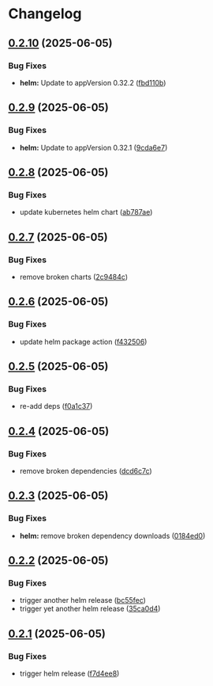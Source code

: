# Changelog

## [0.2.10](https://github.com/wreality/Pilcrow/compare/pilcrow-helm-v0.2.9...pilcrow-helm-v0.2.10) (2025-06-05)


### Bug Fixes

* **helm:** Update to appVersion 0.32.2 ([fbd110b](https://github.com/wreality/Pilcrow/commit/fbd110b085b8bc6352e0548aee48881fcb8e0f58))

## [0.2.9](https://github.com/wreality/Pilcrow/compare/pilcrow-helm-v0.2.8...pilcrow-helm-v0.2.9) (2025-06-05)


### Bug Fixes

* **helm:** Update to appVersion 0.32.1 ([9cda6e7](https://github.com/wreality/Pilcrow/commit/9cda6e7cd8b2cde8b78e7c50564da9ca93c2cc6f))

## [0.2.8](https://github.com/wreality/Pilcrow/compare/pilcrow-helm-v0.2.7...pilcrow-helm-v0.2.8) (2025-06-05)


### Bug Fixes

* update kubernetes helm chart ([ab787ae](https://github.com/wreality/Pilcrow/commit/ab787ae782f17acced735d78da68c8210110e6a4))

## [0.2.7](https://github.com/wreality/Pilcrow/compare/pilcrow-helm-v0.2.6...pilcrow-helm-v0.2.7) (2025-06-05)


### Bug Fixes

* remove broken charts ([2c9484c](https://github.com/wreality/Pilcrow/commit/2c9484c5b660d3610a1170ce8240f2ec1eb892e0))

## [0.2.6](https://github.com/wreality/Pilcrow/compare/pilcrow-helm-v0.2.5...pilcrow-helm-v0.2.6) (2025-06-05)


### Bug Fixes

* update helm package action ([f432506](https://github.com/wreality/Pilcrow/commit/f432506da9b96f1cbca543af9b357bf15af622d4))

## [0.2.5](https://github.com/wreality/Pilcrow/compare/pilcrow-helm-v0.2.4...pilcrow-helm-v0.2.5) (2025-06-05)


### Bug Fixes

* re-add deps ([f0a1c37](https://github.com/wreality/Pilcrow/commit/f0a1c3756bebcd633acf26b80bb2d2db18850ee4))

## [0.2.4](https://github.com/wreality/Pilcrow/compare/pilcrow-helm-v0.2.3...pilcrow-helm-v0.2.4) (2025-06-05)


### Bug Fixes

* remove broken dependencies ([dcd6c7c](https://github.com/wreality/Pilcrow/commit/dcd6c7cb8ee570e9234dfe3353560866a9655051))

## [0.2.3](https://github.com/wreality/Pilcrow/compare/pilcrow-helm-v0.2.2...pilcrow-helm-v0.2.3) (2025-06-05)


### Bug Fixes

* **helm:** remove broken dependency downloads ([0184ed0](https://github.com/wreality/Pilcrow/commit/0184ed08fa6cd3acad2308f2dddf843fa55b13ae))

## [0.2.2](https://github.com/wreality/Pilcrow/compare/pilcrow-helm-v0.2.1...pilcrow-helm-v0.2.2) (2025-06-05)


### Bug Fixes

* trigger another helm release ([bc55fec](https://github.com/wreality/Pilcrow/commit/bc55fecc1e77369b7652530c29456f2dd3233941))
* trigger yet another helm release ([35ca0d4](https://github.com/wreality/Pilcrow/commit/35ca0d40e31ce668d2b51dbb3773e7ec3135ba61))

## [0.2.1](https://github.com/wreality/Pilcrow/compare/pilcrow-helm-v0.2.0...pilcrow-helm-v0.2.1) (2025-06-05)


### Bug Fixes

* trigger helm release ([f7d4ee8](https://github.com/wreality/Pilcrow/commit/f7d4ee8631789be0e011081d0ef583a5a60ccae0))
